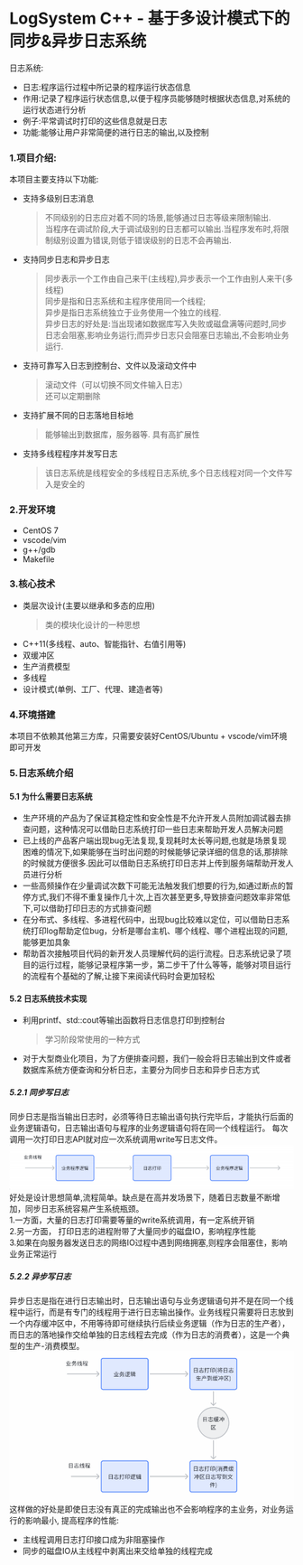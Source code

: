 ﻿# LogSystem  C++ - 基于多设计模式下的同步&异步⽇志系统

日志系统:  
- 日志:程序运行过程中所记录的程序运行状态信息  
- 作用:记录了程序运行状态信息,以便于程序员能够随时根据状态信息,对系统的运行状态进行分析  
- 例子:平常调试时打印的这些信息就是日志  
- 功能:能够让用户非常简便的进行日志的输出,以及控制　

### 1.项目介绍:
本项目主要支持以下功能:
- 支持多级别日志消息  
    > 不同级别的日志应对着不同的场景,能够通过日志等级来限制输出.  
    > 当程序在调试阶段,大于调试级别的日志都可以输出.当程序发布时,将限制级别设置为错误,则低于错误级别的日志不会再输出.
- 支持同步日志和异步日志
    > 同步表示一个工作由自己来干(主线程),异步表示一个工作由别人来干(多线程)  
    > 同步是指和日志系统和主程序使用同一个线程;  
    > 异步是指日志系统独立于业务使用一个独立的线程.  
    > 异步日志的好处是:当出现诸如数据库写入失败或磁盘满等问题时,同步日志会阻塞,影响业务运行;而异步日志只会阻塞日志输出,不会影响业务运行.
- 支持可靠写入日志到控制台、文件以及滚动文件中
    > 滚动文件（可以切换不同文件输入日志）  
    > 还可以定期删除
- 支持扩展不同的日志落地目标地
    > 能够输出到数据库，服务器等. 具有高扩展性
- 支持多线程程序并发写日志
    > 该日志系统是线程安全的多线程日志系统,多个日志线程对同一个文件写入是安全的

### 2.开发环境
- CentOS 7
- vscode/vim
- g++/gdb
- Makefile

### 3.核心技术
- 类层次设计(主要以继承和多态的应用)  
    > 类的模块化设计的一种思想
- C++11(多线程、auto、智能指针、右值引用等)
- 双缓冲区  
- 生产消费模型  
- 多线程  
- 设计模式(单例、工厂、代理、建造者等)  

### 4.环境搭建
本项目不依赖其他第三方库，只需要安装好CentOS/Ubuntu + vscode/vim环境即可开发

### 5.日志系统介绍
#### 5.1 为什么需要日志系统
- 生产环境的产品为了保证其稳定性和安全性是不允许开发人员附加调试器去排查问题，这种情况可以借助日志系统打印一些日志来帮助开发人员解决问题  
- 已上线的产品客户端出现bug无法复现,复现耗时太长等问题,也就是场景复现困难的情况下,如果能够在当时出问题的时候能够记录详细的信息的话,那排除的时候就方便很多.因此可以借助日志系统打印日志并上传到服务端帮助开发人员进行分析
- 一些高频操作在少量调试次数下可能无法触发我们想要的行为,如通过断点的暂停方式,我们不得不重复操作几十次,上百次甚至更多,导致排查问题效率非常低下,可以借助打印日志的方式排查问题
- 在分布式、多线程、多进程代码中，出现bug比较难以定位，可以借助日志系统打印log帮助定位bug，分析是哪台主机、哪个线程、哪个进程出现的问题,能够更加具象
- 帮助首次接触项目代码的新开发人员理解代码的运行流程。日志系统记录了项目的运行过程，能够记录程序第一步，第二步干了什么等等，能够对项目运行的流程有个基础的了解,让接下来阅读代码时会更加轻松


#### 5.2 日志系统技术实现
- 利用printf、std::cout等输出函数将日志信息打印到控制台
    > 学习阶段常使用的一种方式
- 对于大型商业化项目，为了方便排查问题，我们一般会将日志输出到文件或者数据库系统方便查询和分析日志，主要分为同步日志和异步日志方式
    
##### 5.2.1 同步写日志
同步日志是指当输出日志时，必须等待日志输出语句执行完毕后，才能执行后面的业务逻辑语句，日志输出语句与程序的业务逻辑语句将在同一个线程运行。
每次调用一次打印日志API就对应一次系统调用write写日志文件。  
![img](./img/图片1.png)  
好处是设计思想简单,流程简单。缺点是在高并发场景下，随着日志数量不断增加，同步日志系统容易产生系统瓶颈。  
1.一方面，大量的日志打印需要等量的write系统调用，有一定系统开销  
2.另一方面， 打印日志的进程附带了大量同步的磁盘IO，影响程序性能  
3.如果在向服务器发送日志的网络IO过程中遇到网络拥塞,则程序会阻塞住，影响业务正常运行

##### 5.2.2 异步写日志
异步日志是指在进行日志输出时，日志输出语句与业务逻辑语句并不是在同一个线程中运行，而是有专门的线程用于进行日志输出操作。业务线程只需要将日志放到一个内存缓冲区中，不用等待即可继续执行后续业务逻辑（作为日志的生产者），而日志的落地操作交给单独的日志线程去完成（作为日志的消费者），这是一个典型的生产-消费模型。  
![img](./img/图片2.png)  
这样做的好处是即使日志没有真正的完成输出也不会影响程序的主业务，对业务运行的影响最小, 提高程序的性能:
- 主线程调用日志打印接口成为非阻塞操作
- 同步的磁盘IO从主线程中剥离出来交给单独的线程完成

